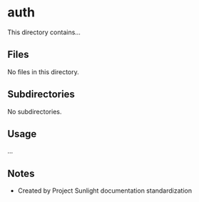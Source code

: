 # auth

This directory contains...

## Files

No files in this directory.

## Subdirectories

No subdirectories.

## Usage

...

## Notes

- Created by Project Sunlight documentation standardization
